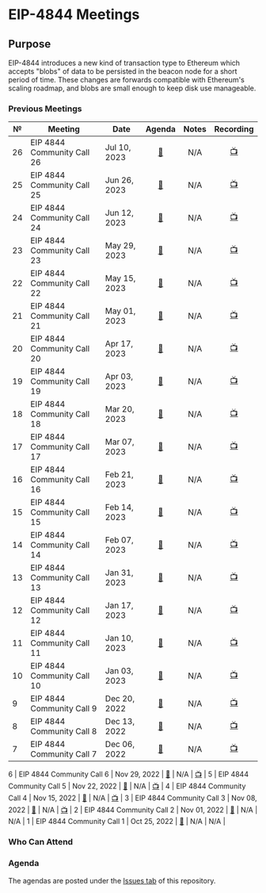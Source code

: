 # EIP-4844 Meetings

## Purpose
EIP-4844 introduces a new kind of transaction type to Ethereum which accepts "blobs" of data to be persisted in the beacon node for a short period of time. These changes are forwards compatible with Ethereum's scaling roadmap, and blobs are small enough to keep disk use manageable.

### Previous Meetings

 №  | Meeting | Date                             | Agenda           | Notes                  | Recording          |
--- | ------- |--------------------------------  | :--------------: | :--------------------: | :----------------: |
26 | EIP 4844 Community Call 26 | Jul 10, 2023 | [🔗](https://github.com/ethereum/pm/issues/818) | N/A | [📺](https://www.youtube.com/watch?v=vdFD5w0OIqA) | 
25 | EIP 4844 Community Call 25 | Jun 26, 2023 | [🔗](https://github.com/ethereum/pm/issues/807) | N/A | [📺](https://youtu.be/WFwXitiwv-Q) | 
24 | EIP 4844 Community Call 24 | Jun 12, 2023 | [🔗](https://github.com/ethereum/pm/issues/794) | N/A | [📺](https://youtu.be/jQ86ItkOfm0) | 
23 | EIP 4844 Community Call 23 | May 29, 2023 | [🔗](https://github.com/ethereum/pm/issues/782) | N/A | [📺](https://youtu.be/lZiotV3nNIU) | 
22 | EIP 4844 Community Call 22 | May 15, 2023 | [🔗](https://github.com/ethereum/pm/issues/772) | N/A | [📺](https://youtu.be/IckYm8ZXZtE) | 
21 | EIP 4844 Community Call 21 | May 01, 2023 | [🔗](https://github.com/ethereum/pm/issues/760) | N/A | [📺](https://youtu.be/M2pYYEtM3Gw) | 
20 | EIP 4844 Community Call 20 | Apr 17, 2023 | [🔗](https://github.com/ethereum/pm/issues/755) | N/A | [📺](https://www.youtube.com/watch?v=oCqfxb5CWAI) | 
19 | EIP 4844 Community Call 19 | Apr 03, 2023 | [🔗](https://github.com/ethereum/pm/issues/745) | N/A | [📺](https://youtu.be/MVGnY7vAPeg) | 
18 | EIP 4844 Community Call 18 | Mar 20, 2023 | [🔗](https://github.com/ethereum/pm/issues/739) | N/A | [📺](https://youtu.be/gdy5svsnFrM) | 
17 | EIP 4844 Community Call 17 | Mar 07, 2023 | [🔗](https://github.com/ethereum/pm/issues/732) | N/A | [📺](https://youtu.be/8hDlg-x6MjE) | 
16 | EIP 4844 Community Call 16 | Feb 21, 2023 | [🔗](https://github.com/ethereum/pm/issues/726) | N/A | [📺](https://youtu.be/hWcpSlwNTBU) | 
15 | EIP 4844 Community Call 15 | Feb 14, 2023 | [🔗](https://github.com/ethereum/pm/issues/722) | N/A | [📺](https://youtu.be/poTKRryqrzU) | 
14 | EIP 4844 Community Call 14 | Feb 07, 2023 | [🔗](https://github.com/ethereum/pm/issues/718) | N/A | [📺](https://youtu.be/vQGk9FDs_CM) | 
13 | EIP 4844 Community Call 13 | Jan 31, 2023 | [🔗](https://github.com/ethereum/pm/issues/716) | N/A | [📺](https://youtu.be/O1LLyKIMHUM) | 
12 | EIP 4844 Community Call 12 | Jan 17, 2023 | [🔗](https://github.com/ethereum/pm/issues/709) | N/A | [📺](https://youtu.be/zDjF3AGypbM) | 
11 | EIP 4844 Community Call 11 | Jan 10, 2023 | [🔗](https://github.com/ethereum/pm/issues/707) | N/A | [📺](https://youtu.be/FnKOHR92dXU) | 
10 | EIP 4844 Community Call 10 | Jan 03, 2023 | [🔗](https://github.com/ethereum/pm/issues/701) | N/A | [📺](https://youtu.be/9ZwTy0msVdU) | 
9 | EIP 4844 Community Call 9 | Dec 20, 2022 | [🔗](https://github.com/ethereum/pm/issues/789) | N/A | [📺](https://youtu.be/pgJxQuAizMw) | 
8 | EIP 4844 Community Call 8 | Dec 13, 2022 | [🔗](https://github.com/ethereum/pm/issues/686) | N/A | [📺](https://youtu.be/MQGJgdWOTpI) | 
7 | EIP 4844 Community Call 7 | Dec 06, 2022 | [🔗](https://github.com/ethereum/pm/issues/684) | N/A | [📺](https://youtu.be/2lSGS9weOv0) | 
 









6 | EIP 4844 Community Call 6 | Nov 29, 2022 | [🔗](https://github.com/ethereum/pm/issues/679) | N/A | [📺](https://youtu.be/MVGnY7vAPeg) | 
5 | EIP 4844 Community Call 5 | Nov 22, 2022 | [🔗](https://github.com/ethereum/pm/issues/670) | N/A | [📺](https://youtu.be/tTF2VHcAMzE) | 
4 | EIP 4844 Community Call 4 | Nov 15, 2022 | [🔗](https://github.com/ethereum/pm/issues/663) | N/A | [📺](https://www.youtube.com/watch?v=3vWBTEJSeSY) | 
3 | EIP 4844 Community Call 3 | Nov 08, 2022 | [🔗](https://github.com/ethereum/pm/issues/655) | N/A | [📺](https://youtu.be/GoUTXA9cPpA) | 
2 | EIP 4844 Community Call 2 | Nov 01, 2022 | [🔗](https://github.com/ethereum/pm/issues/650) | N/A | N/A | 
1 | EIP 4844 Community Call 1 | Oct 25, 2022 | [🔗](https://github.com/ethereum/pm/issues/647) | N/A | N/A | 
 
### Who Can Attend


### Agenda

The agendas are posted under the [Issues tab](https://github.com/ethereum/pm/issues/) of this repository. 



